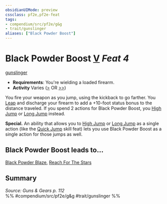```yaml
---
obsidianUIMode: preview
cssclass: pf2e,pf2e-feat
tags:
- compendium/src/pf2e/g&g
- trait/gunslinger
aliases: ["Black Powder Boost"]
---
```

# Black Powder Boost  [V](../../rules/core-rulebook/chapter-9-playing-the-game.md#Actions "Varies") *Feat 4*  
[gunslinger](../../rules/traits/gunslinger-g-g.md)  

- **Requirements**: You're wielding a loaded firearm.
- **Activity** Varies ([>](../../rules/core-rulebook/chapter-9-playing-the-game.md#Actions "Single Action") OR [>>](../../rules/core-rulebook/chapter-9-playing-the-game.md#Actions "Two-Action"))

You fire your weapon as you jump, using the kickback to go farther. You [Leap](../../rules/actions/leap.md) and discharge your firearm to add a +10-foot status bonus to the distance traveled. If you spend 2 actions for Black Powder Boost, you [High Jump](../../rules/actions/high-jump.md) or [Long Jump](../../rules/actions/long-jump.md) instead.

**Special.** An ability that allows you to [High Jump](../../rules/actions/high-jump.md) or [Long Jump](../../rules/actions/long-jump.md) as a single action (like the [Quick Jump](quick-jump.md) skill feat) lets you use Black Powder Boost as a single action for those jumps as well.

## Black Powder Boost leads to...

[Black Powder Blaze](black-powder-blaze-g-g.md), [Reach For The Stars](reach-for-the-stars-g-g.md)

## Summary

*Source: Guns & Gears p. 112*  
%% #compendium/src/pf2e/g&g #trait/gunslinger %%
